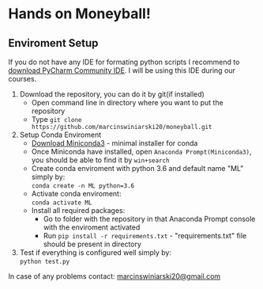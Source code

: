 # Hands on Moneyball!

## Enviroment Setup
If you do not have any IDE for formating python scripts
I recommend to [download PyCharm Community IDE](https://www.jetbrains.com/pycharm/download/#section=windows).
I will be using this IDE during our courses.

1. Download the repository, you can do it by git(if installed)
    * Open command line in directory where you want to put the repository
    * Type ```git clone https://github.com/marcinswiniarski20/moneyball.git```
2. Setup Conda Enviroment
    * [Download Miniconda3](https://docs.conda.io/en/latest/miniconda.html) - minimal installer for conda
    * Once Miniconda have installed, open `Anaconda Prompt(Miniconda3)`, you should be able to find it by `win+search`
    * Create conda enviroment with python 3.6 and default name "ML" simply by: <br/>
    `conda create -n ML python=3.6` <br/>
    * Activate conda enviroment: <br/>
    `conda activate ML` <br/>
    * Install all required packages: <br/> 
        * Go to folder with the repository in that Anaconda Prompt console with the enviroment activated <br/>
        * Run `pip install -r requirements.txt` - "requirements.txt" file should be present in directory
3. Test if everything is configured well simply by: <br/>
``python test.py``


In case of any problems contact: marcinswiniarski20@gmail.com
